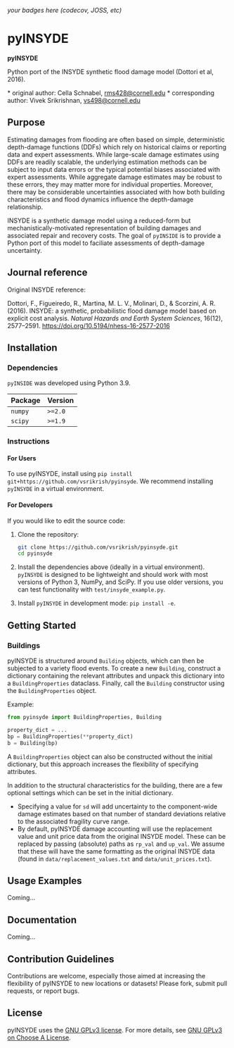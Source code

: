 _your badges here (codecov, JOSS, etc)_

# pyINSYDE

**pyINSYDE**

Python port of the INSYDE synthetic flood damage model (Dottori et al, 2016).

\* original author: Cella Schnabel, rms428@cornell.edu
\* corresponding author:  Vivek Srikrishnan, vs498@cornell.edu

## Purpose

Estimating damages from flooding are often based on simple, deterministic depth-damage functions (DDFs) which rely on historical claims or reporting data and expert assessments. While large-scale damage estimates using DDFs are readily scalable, the underlying estimation methods can be subject to input data errors or the typical potential biases associated with expert assessments. While aggregate damage estimates may be robust to these errors, they may matter more for individual properties. Moreover, there may be considerable uncertainties associated with how both building characteristics and flood dynamics influence the depth-damage relationship.

INSYDE is a synthetic damage model using a reduced-form but mechanistically-motivated representation of building damages and associated repair and recovery costs. The goal of `pyINSIDE` is to provide a Python port of this model to faciliate assessments of depth-damage uncertainty.

## Journal reference

Original INSYDE reference:

Dottori, F., Figueiredo, R., Martina, M. L. V., Molinari, D., & Scorzini, A. R. (2016). INSYDE: a synthetic, probabilistic flood damage model based on explicit cost analysis. *Natural Hazards and Earth System Sciences*, 16(12), 2577–2591. <https://doi.org/10.5194/nhess-16-2577-2016>

## Installation

### Dependencies

`pyINSIDE` was developed using Python 3.9.

| Package | Version |
|-------|---------|
| `numpy` | `>=2.0` |
| `scipy` | `>=1.9` |

### Instructions

#### For Users

To use pyINSYDE, install using `pip install git+https://github.com/vsrikrish/pyinsyde`. We recommend installing `pyINSYDE` in a virtual environment.


#### For Developers

If you would like to edit the source code:

1. Clone the repository:

   ```bash
   git clone https://github.com/vsrikrish/pyinsyde.git
   cd pyinsyde
   ```
2. Install the dependencies above (ideally in a virtual environment). `pyINSYDE` is designed to be lightweight and should work with most versions of Python 3, NumPy, and SciPy. If you use older versions, you can test functionality with `test/insyde_example.py`.
3. Install `pyINSYDE` in development mode: `pip install -e`.

## Getting Started

### Buildings

pyINSYDE is structured around `Building` objects, which can then be subjected to a variety flood events. To create a new `Building`, construct a dictionary containing the relevant attributes and unpack this dictionary into a `BuildingProperties` dataclass. Finally, call the `Building` constructor using the `BuildingProperties` object.

Example:

```python
from pyinsyde import BuildingProperties, Building

property_dict = ...
bp = BuildingProperties(**property_dict)
b = Building(bp)
```

A `BuildingProperties` object can also be constructed without the initial dictionary, but this approach increases the flexibility of specifying attributes.

In addition to the structural characteristics for the building, there are a few optional settings which can be set in the initial dictionary. 

* Specifying a value for `sd` will add uncertainty to the component-wide damage estimates based on that number of standard deviations relative to the associated fragility curve range.
* By default, pyINSYDE damage accounting will use the replacement value and unit price data from the original INSYDE model. These can be replaced by passing (absolute) paths as `rp_val` and `up_val`. We assume that these will have the same formatting as the original INSYDE data (found in `data/replacement_values.txt` and `data/unit_prices.txt`).

## Usage Examples

Coming...

## Documentation

Coming...

## Contribution Guidelines

Contributions are welcome, especially those aimed at increasing the flexibility of pyINSYDE to new locations or datasets! Please fork, submit pull requests, or report bugs.

## License

pyINSYDE uses the [GNU GPLv3 license](LICENSE). For more details, see [GNU GPLv3 on Choose A License](https://choosealicense.com/licenses/gpl-3.0/#).
